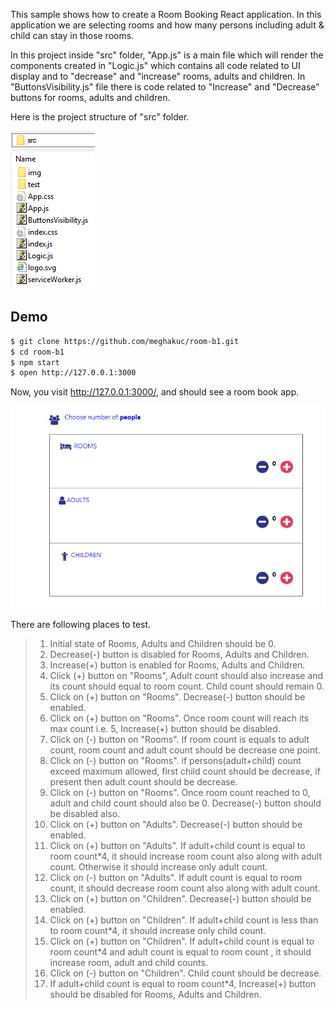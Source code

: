 This sample shows how to create a Room Booking React application. In this application we are selecting rooms and how many persons including adult & child can stay in those rooms.

In this project inside "src" folder, "App.js" is a main file which will render the components created in "Logic.js" which contains all code related to UI display and to "decrease" and "increase" rooms, adults and children. In "ButtonsVisibility.js" file there is code related to "Increase" and "Decrease" buttons for rooms, adults and children.

Here is the project structure of "src" folder.

![](src/img/project_structure.png)

## Demo

```bash
$ git clone https://github.com/meghakuc/room-b1.git
$ cd room-b1
$ npm start
$ open http://127.0.0.1:3000
```

Now, you visit http://127.0.0.1:3000/, and should see a room book app.

![](src/img/demo.png)

There are following places to test.

> 1. Initial state of Rooms, Adults and Children should be 0.
> 1. Decrease(-) button is disabled for Rooms, Adults and Children. 
> 1. Increase(+) button is enabled for Rooms, Adults and Children. 
> 1. Click (+) button on "Rooms", Adult count should also increase and its count should equal to room count. Child count should remain 0.
> 1. Click on (+) button on "Rooms". Decrease(-) button should be enabled.
> 1. Click on (+) button on "Rooms". Once room count will reach its max count i.e. 5, Increase(+) button should be disabled.
> 1. Click on (-) button on "Rooms". If room count is equals to adult count, room count and adult count should be decrease one point.
> 1. Click on (-) button on "Rooms". if persons(adult+child) count exceed maximum allowed, first child count should be decrease, if present then adult count should be decrease.
> 1. Click on (-) button on "Rooms". Once room count reached to 0, adult and child count should also be 0. Decrease(-) button should be disabled also.
> 1. Click on (+) button on "Adults". Decrease(-) button should be enabled. 
> 1. Click on (+) button on "Adults". If adult+child count is equal to room count*4, it should increase room count also along with adult count. Otherwise it should increase only adult count.
> 1. Click on (-) button on "Adults". If adult count is equal to room count, it should decrease room count also along with adult count.
> 1. Click on (+) button on "Children". Decrease(-) button should be enabled.
> 1. Click on (+) button on "Children". If adult+child count is less than to room count*4, it should increase only child count.
> 1. Click on (+) button on "Children". If adult+child count is equal to room count*4 and adult count is equal to room count , it should increase room, adult and child counts.
> 1. Click on (-) button on "Children". Child count should be decrease.
> 1. If adult+child count is equal to room count*4, Increase(+) button should be disabled for Rooms, Adults and Children.

